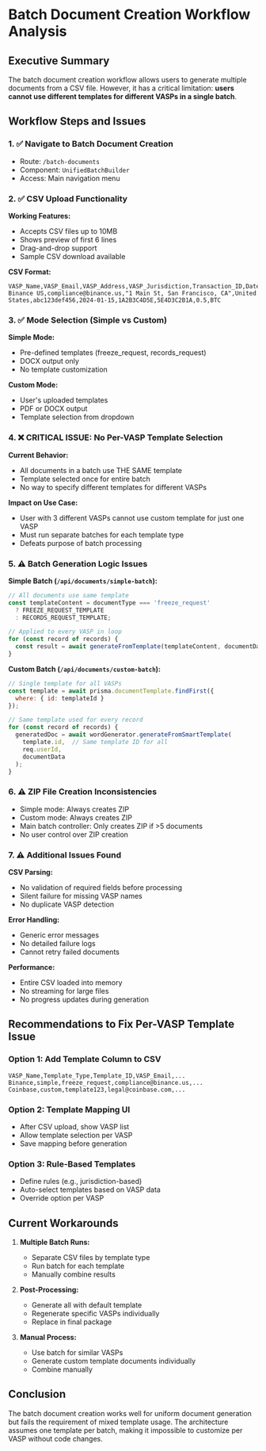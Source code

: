 # Batch Document Creation Workflow Analysis

## Executive Summary
The batch document creation workflow allows users to generate multiple documents from a CSV file. However, it has a critical limitation: **users cannot use different templates for different VASPs in a single batch**.

## Workflow Steps and Issues

### 1. ✅ Navigate to Batch Document Creation
- Route: `/batch-documents`
- Component: `UnifiedBatchBuilder`
- Access: Main navigation menu

### 2. ✅ CSV Upload Functionality
**Working Features:**
- Accepts CSV files up to 10MB
- Shows preview of first 6 lines
- Drag-and-drop support
- Sample CSV download available

**CSV Format:**
```csv
VASP_Name,VASP_Email,VASP_Address,VASP_Jurisdiction,Transaction_ID,Date,From_Address,To_Address,Amount,Currency
Binance US,compliance@binance.us,"1 Main St, San Francisco, CA",United States,abc123def456,2024-01-15,1A2B3C4D5E,5E4D3C2B1A,0.5,BTC
```

### 3. ✅ Mode Selection (Simple vs Custom)
**Simple Mode:**
- Pre-defined templates (freeze_request, records_request)
- DOCX output only
- No template customization

**Custom Mode:**
- User's uploaded templates
- PDF or DOCX output
- Template selection from dropdown

### 4. ❌ CRITICAL ISSUE: No Per-VASP Template Selection
**Current Behavior:**
- All documents in a batch use THE SAME template
- Template selected once for entire batch
- No way to specify different templates for different VASPs

**Impact on Use Case:**
- User with 3 different VASPs cannot use custom template for just one VASP
- Must run separate batches for each template type
- Defeats purpose of batch processing

### 5. ⚠️ Batch Generation Logic Issues

**Simple Batch (`/api/documents/simple-batch`):**
```javascript
// All documents use same template
const templateContent = documentType === 'freeze_request' 
  ? FREEZE_REQUEST_TEMPLATE 
  : RECORDS_REQUEST_TEMPLATE;

// Applied to every VASP in loop
for (const record of records) {
  const result = await generateFromTemplate(templateContent, documentData);
}
```

**Custom Batch (`/api/documents/custom-batch`):**
```javascript
// Single template for all VASPs
const template = await prisma.documentTemplate.findFirst({
  where: { id: templateId }
});

// Same template used for every record
for (const record of records) {
  generatedDoc = await wordGenerator.generateFromSmartTemplate(
    template.id,  // Same template ID for all
    req.userId,
    documentData
  );
}
```

### 6. ⚠️ ZIP File Creation Inconsistencies
- Simple mode: Always creates ZIP
- Custom mode: Always creates ZIP
- Main batch controller: Only creates ZIP if >5 documents
- No user control over ZIP creation

### 7. ⚠️ Additional Issues Found

**CSV Parsing:**
- No validation of required fields before processing
- Silent failure for missing VASP names
- No duplicate VASP detection

**Error Handling:**
- Generic error messages
- No detailed failure logs
- Cannot retry failed documents

**Performance:**
- Entire CSV loaded into memory
- No streaming for large files
- No progress updates during generation

## Recommendations to Fix Per-VASP Template Issue

### Option 1: Add Template Column to CSV
```csv
VASP_Name,Template_Type,Template_ID,VASP_Email,...
Binance,simple,freeze_request,compliance@binance.us,...
Coinbase,custom,template123,legal@coinbase.com,...
```

### Option 2: Template Mapping UI
- After CSV upload, show VASP list
- Allow template selection per VASP
- Save mapping before generation

### Option 3: Rule-Based Templates
- Define rules (e.g., jurisdiction-based)
- Auto-select templates based on VASP data
- Override option per VASP

## Current Workarounds

1. **Multiple Batch Runs:**
   - Separate CSV files by template type
   - Run batch for each template
   - Manually combine results

2. **Post-Processing:**
   - Generate all with default template
   - Regenerate specific VASPs individually
   - Replace in final package

3. **Manual Process:**
   - Use batch for similar VASPs
   - Generate custom template documents individually
   - Combine manually

## Conclusion
The batch document creation works well for uniform document generation but fails the requirement of mixed template usage. The architecture assumes one template per batch, making it impossible to customize per VASP without code changes.